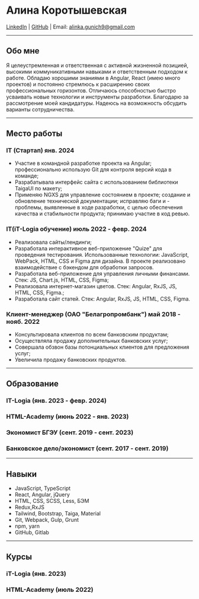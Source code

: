 # Алина Коротышевская

[LinkedIn](https://www.linkedin.com/alinakorot) | [GitHub](https://github.com/alinagunich2) | Email: alinka.gunich9@gmail.com

---

## Обо мне

Я целеустремленная и ответственная с активной жизненной позицией, высокими коммуникативными навыками и ответственным подходом к работе. Обладаю хорошими знаниями в Angular, React (имею много проектов) и постоянно стремлюсь к расширению своих профессиональных горизонтов. Отличаюсь способностью быстро усваивать новые технологии и инструменты разработки.
Благодарю за рассмотрение моей кандидатуры. Надеюсь на возможность обсудить варианты сотрудничества.

---

## Место работы

### IT (Стартап) янв. 2024

- Участие в командной разработке проекта на Angular; профессионально использую Git для контроля версий кода в команде;
- Разрабатывала интерфейс сайта с использованием библиотеки TaigaUI по макету;
- Применяю NGXS для управление состоянием в проекте; создание и обновление технической документации; исправляю баги и - проблемы, выявленные в ходе разработки, с целью обеспечения качества и стабильности продукта; принимаю участие в код ревью.

### IT(iT-Logia обучение) июль 2022 - февр. 2024

- Реализовала сайты/лендинги;
- Разработала интерактивное веб-приложение "Quize" для проведения тестирования. Использованные технологии: JavaScript, WebPack, HTML, CSS и Figma для дизайна. В проекте реализовано взаимодействие с бэкендом для обработки запросов.
- Разработала веб-приложение для управления личными финансами. Стек: JS, Chart.js, HTML, CSS, Figma;
- Реализовала интернет-магазин цветов. Стек: Angular, RxJS, JS, HTML, CSS, Figma.;
- Разработала сайт статей. Стек: Angular, RxJS, JS, HTML, CSS, Figma.

### Клиент-менеджер (ОАО "Белагропромбанк") май 2018 - нояб. 2022

- Консультировала клиентов по всем банковским продуктам;
- Осуществляла продажу дополнительных банковских услуг;
- Совершала обзвон базы потонциальных клиентов для предложения услуг;
- Увеличила продажу банковских продуктов.
  
---

## Образование

### IT-Logia (янв. 2023 - февр. 2024)
### HTML-Academy (июнь 2022 - янв. 2023)
### Экономист БГЭУ (сент. 2019 - сент. 2023)
### Банковское дело/экономист (сент. 2017 - сент. 2019)

---

## Навыки
  
- JavaScript, TypeScript
- React, Angular, jQuery
- HTML, CSS, SCSS, Less, БЭМ
- Redux,RxJS
- Tailwind, Bootstrap, Taiga, Material
- Git, Webpack, Gulp, Grunt
- npm, yarn
- GitHub, Gitlab

---

## Курсы

### iT-Logia (янв. 2023)
### HTML-Academy (июль 2022)


